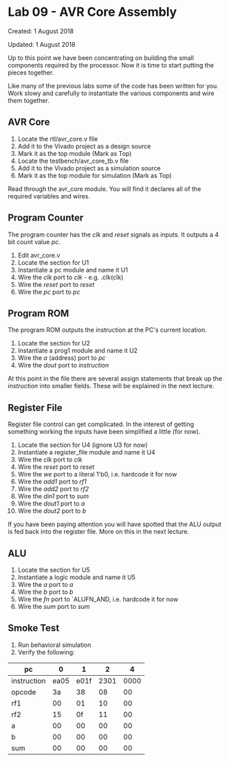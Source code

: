 # Lab 09 - AVR Core Assembly

Created: 1 August 2018

Updated: 1 August 2018

Up to this point we have been concentrating on building the small components
required by the processor. Now it is time to start putting the pieces together.

Like many of the previous labs some of the code has been written for you.
Work slowy and carefully to instantiate the various components and wire them
together.

## AVR Core

1. Locate the rtl/avr_core.v file
1. Add it to the Vivado project as a design source
1. Mark it as the top module (Mark as Top)
1. Locate the testbench/avr_core_tb.v file
1. Add it to the Vivado project as a simulation source
1. Mark it as the top module for simulation (Mark as Top)

Read through the avr_core module. You will find it declares all of the required
variables and wires.

## Program Counter

The program counter has the *clk* and *reset* signals as inputs. It outputs
a 4 bit count value *pc*.

1. Edit avr_core.v
1. Locate the section for U1
1. Instantiate a pc module and name it U1
1. Wire the *clk* port to *clk* - e.g. .clk(clk)
1. Wire the *reset* port to *reset*
1. Wire the *pc* port to *pc*

## Program ROM

The program ROM outputs the instruction at the PC's current location.

1. Locate the section for U2
1. Instantiate a prog1 module and name it U2
1. Wire the *a* (address) port to *pc*
1. Wire the *dout* port to *instruction*

At this point in the file there are several assign statements that break up the
*instruction* into smaller fields. These will be explained in the next lecture.

## Register File

Register file control can get complicated. In the interest of getting something
working the inputs have been simplified a little (for now).

1. Locate the section for U4 (ignore U3 for now)
1. Instantiate a register_file module and name it U4
1. Wire the *clk* port to *clk*
1. Wire the *reset* port to *reset*
1. Wire the *we* port to a literal 1'b0, i.e. hardcode it for now
1. Wire the *add1* port to *rf1*
1. Wire the *add2* port to *rf2*
1. Wire the *din1* port to *sum*
1. Wire the *dout1* port to *a*
1. Wire the *dout2* port to *b*

If you have been paying attention you will have spotted that the ALU output is
fed back into the register file. More on this in the next lecture.

## ALU

1. Locate the section for U5
1. Instantiate a logic module and name it U5
1. Wire the *a* port to *a*
1. Wire the *b* port to *b*
1. Wire the *fn* port to `ALUFN_AND, i.e. hardcode it for now
1. Wire the *sum* port to *sum*

## Smoke Test

1. Run behavioral simulation
1. Verify the following:

pc | 0 | 1 | 2 | 4
--- | --- | --- | --- | ---
instruction | ea05 | e01f | 2301 | 0000
opcode | 3a | 38 | 08 | 00
rf1 | 00 | 01 | 10 | 00
rf2 | 15 | 0f | 11 | 00
a | 00 | 00 | 00 | 00
b | 00 | 00 | 00 | 00
sum | 00 | 00 | 00 | 00
